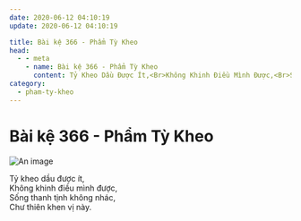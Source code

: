 ```yaml
---
date: 2020-06-12 04:10:19
update: 2020-06-12 04:10:19

title: Bài kệ 366 - Phẩm Tỳ Kheo
head:
  - - meta
    - name: Bài kệ 366 - Phẩm Tỳ Kheo
      content: Tỷ Kheo Dầu Được Ít,<Br>Không Khinh Điều Mình Được,<Br>Sống Thanh Tịnh Không Nhác,<Br>Chư Thiên Khen Vị Này.<Br>
category:
  - pham-ty-kheo
---
```


# Bài kệ 366 - Phẩm Tỳ Kheo

![An image](/img/pham-ty-kheo/pham-ty-kheo-366.jpg)

Tỷ kheo dầu được ít,<br>Không khinh điều mình được,<br>Sống thanh tịnh không nhác,<br>Chư thiên khen vị này.<br>
